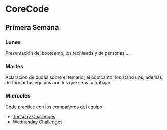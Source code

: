 # CoreCode

## Primera Semana 

### Lunes 
Presentación del bootcamp, los techleads y de personas.....

### Martes 
Aclaracion de dudas sobre el temario, el bootcamp, los stand ups, además de formar los equipos con los que se va a trabajar

### Miercoles 
Code practice con los compañeros del equipo

- [Tuesday Challenges](Tuesday-challenges-first-week/README.md)
- [Wednesday Challenges](Wednesday-challenges-first-week/README.md)